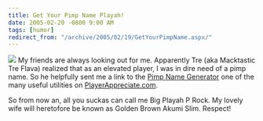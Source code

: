 ```yaml
---
title: Get Your Pimp Name Playah!
date: 2005-02-20 -0800 9:00 AM
tags: [humor]
redirect_from: "/archive/2005/02/19/GetYourPimpName.aspx/"
---
```


![](/images/PimpName.gif) My friends are always looking out for me.
Apparently Tre (aka Macktastic Tre Flava) realized that as an elevated
player, I was in dire need of a pimp name. So he helpfully sent me a
link to the [Pimp Name Generator](http://www.playerappreciate.com/pimphandle.asp) one of the
many useful utilities on [PlayerAppreciate.com](http://www.PlayerAppreciate.com).

So from now an, all you suckas can call me Big Playah P Rock. My lovely
wife will heretofore be known as Golden Brown Akumi Slim. Respect!

